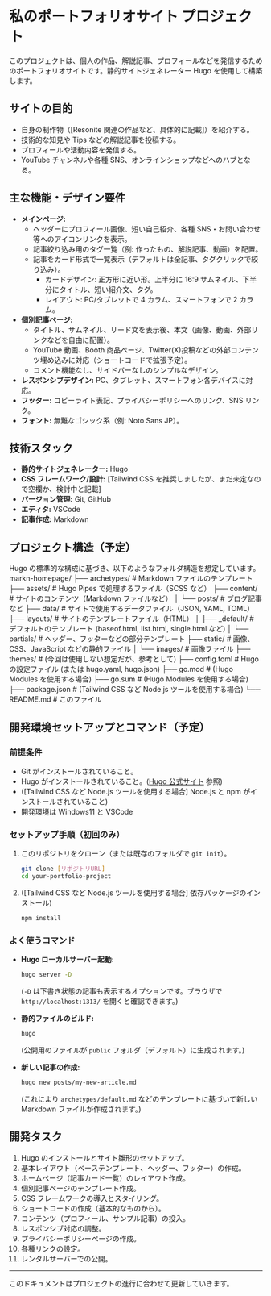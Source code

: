 # 私のポートフォリオサイト プロジェクト

このプロジェクトは、個人の作品、解説記事、プロフィールなどを発信するためのポートフォリオサイトです。静的サイトジェネレーター Hugo を使用して構築します。

## サイトの目的

- 自身の制作物（[Resonite 関連の作品など、具体的に記載]）を紹介する。
- 技術的な知見や Tips などの解説記事を投稿する。
- プロフィールや活動内容を発信する。
- YouTube チャンネルや各種 SNS、オンラインショップなどへのハブとなる。

## 主な機能・デザイン要件

- **メインページ:**
  - ヘッダーにプロフィール画像、短い自己紹介、各種 SNS・お問い合わせ等へのアイコンリンクを表示。
  - 記事絞り込み用のタグ一覧（例: 作ったもの、解説記事、動画）を配置。
  - 記事をカード形式で一覧表示（デフォルトは全記事、タグクリックで絞り込み）。
    - カードデザイン: 正方形に近い形。上半分に 16:9 サムネイル、下半分にタイトル、短い紹介文、タグ。
    - レイアウト: PC/タブレットで 4 カラム、スマートフォンで 2 カラム。
- **個別記事ページ:**
  - タイトル、サムネイル、リード文を表示後、本文（画像、動画、外部リンクなどを自由に配置）。
  - YouTube 動画、Booth 商品ページ、Twitter(X)投稿などの外部コンテンツ埋め込みに対応（ショートコードで拡張予定）。
  - コメント機能なし、サイドバーなしのシンプルなデザイン。
- **レスポンシブデザイン:** PC、タブレット、スマートフォン各デバイスに対応。
- **フッター:** コピーライト表記、プライバシーポリシーへのリンク、SNS リンク。
- **フォント:** 無難なゴシック系（例: Noto Sans JP）。

## 技術スタック

- **静的サイトジェネレーター:** Hugo
- **CSS フレームワーク/設計:** [Tailwind CSS を推奨しましたが、まだ未定なので空欄か、検討中と記載]
- **バージョン管理:** Git, GitHub
- **エディタ:** VSCode
- **記事作成:** Markdown

## プロジェクト構造（予定）

Hugo の標準的な構成に基づき、以下のようなフォルダ構造を想定しています。
markn-homepage/
├── archetypes/ # Markdown ファイルのテンプレート
├── assets/ # Hugo Pipes で処理するファイル（SCSS など）
├── content/ # サイトのコンテンツ（Markdown ファイルなど）
│ └── posts/ # ブログ記事など
├── data/ # サイトで使用するデータファイル（JSON, YAML, TOML）
├── layouts/ # サイトのテンプレートファイル（HTML）
│ ├── \_default/ # デフォルトのテンプレート (baseof.html, list.html, single.html など)
│ └── partials/ # ヘッダー、フッターなどの部分テンプレート
├── static/ # 画像、CSS、JavaScript などの静的ファイル
│ └── images/ # 画像ファイル
├── themes/ # (今回は使用しない想定だが、参考として)
├── config.toml # Hugo の設定ファイル (または hugo.yaml, hugo.json)
├── go.mod # (Hugo Modules を使用する場合)
├── go.sum # (Hugo Modules を使用する場合)
├── package.json # (Tailwind CSS など Node.js ツールを使用する場合)
└── README.md # このファイル

## 開発環境セットアップとコマンド（予定）

### 前提条件

- Git がインストールされていること。
- Hugo がインストールされていること。([Hugo 公式サイト](https://gohugo.io/installation/) 参照)
- ([Tailwind CSS など Node.js ツールを使用する場合] Node.js と npm がインストールされていること)
- 開発環境は Windows11 と VSCode

### セットアップ手順（初回のみ）

1.  このリポジトリをクローン（または既存のフォルダで `git init`）。
    ```bash
    git clone [リポジトリURL]
    cd your-portfolio-project
    ```
2.  ([Tailwind CSS など Node.js ツールを使用する場合] 依存パッケージのインストール)
    ```bash
    npm install
    ```

### よく使うコマンド

- **Hugo ローカルサーバー起動:**

  ```bash
  hugo server -D
  ```

  (`-D` は下書き状態の記事も表示するオプションです。ブラウザで `http://localhost:1313/` を開くと確認できます。)

- **静的ファイルのビルド:**

  ```bash
  hugo
  ```

  (公開用のファイルが `public` フォルダ（デフォルト）に生成されます。)

- **新しい記事の作成:**
  ```bash
  hugo new posts/my-new-article.md
  ```
  (これにより `archetypes/default.md` などのテンプレートに基づいて新しい Markdown ファイルが作成されます。)

## 開発タスク

1.  Hugo のインストールとサイト雛形のセットアップ。
2.  基本レイアウト（ベーステンプレート、ヘッダー、フッター）の作成。
3.  ホームページ（記事カード一覧）のレイアウト作成。
4.  個別記事ページのテンプレート作成。
5.  CSS フレームワークの導入とスタイリング。
6.  ショートコードの作成（基本的なものから）。
7.  コンテンツ（プロフィール、サンプル記事）の投入。
8.  レスポンシブ対応の調整。
9.  プライバシーポリシーページの作成。
10. 各種リンクの設定。
11. レンタルサーバーでの公開。

---

このドキュメントはプロジェクトの進行に合わせて更新していきます。
